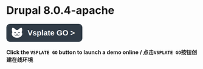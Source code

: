 # Drupal 8.0.4-apache

<a href="https://www.vsplate.com/?docker-compose=https://github.com/vsplate/dcenvs/drupal/8.0.4-apache"><img alt="VSPLATE GO" src="https://raw.githubusercontent.com/vsplate/images/master/vsgo_btn.png" width="200px"></a>

**Click the `VSPLATE GO` button to launch a demo online / 点击`VSPLATE GO`按钮创建在线环境**